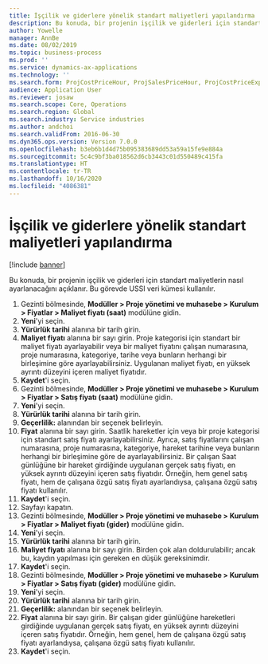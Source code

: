 ```yaml
---
title: İşçilik ve giderlere yönelik standart maliyetleri yapılandırma
description: Bu konuda, bir projenin işçilik ve giderleri için standart maliyetlerin nasıl ayarlanacağını açıklanır.
author: Yowelle
manager: AnnBe
ms.date: 08/02/2019
ms.topic: business-process
ms.prod: ''
ms.service: dynamics-ax-applications
ms.technology: ''
ms.search.form: ProjCostPriceHour, ProjSalesPriceHour, ProjCostPriceExpense, ProjSalesPriceCost
audience: Application User
ms.reviewer: josaw
ms.search.scope: Core, Operations
ms.search.region: Global
ms.search.industry: Service industries
ms.author: andchoi
ms.search.validFrom: 2016-06-30
ms.dyn365.ops.version: Version 7.0.0
ms.openlocfilehash: b3eb6b1d4d75b095383689dd53a59a15fe9e884a
ms.sourcegitcommit: 5c4c9bf3ba018562d6cb3443c01d550489c415fa
ms.translationtype: HT
ms.contentlocale: tr-TR
ms.lasthandoff: 10/16/2020
ms.locfileid: "4086381"
---
```

# <a name="configure-standard-costs-for-labor-and-expenses"></a>İşçilik ve giderlere yönelik standart maliyetleri yapılandırma

[!include [banner](../../includes/banner.md)]

Bu konuda, bir projenin işçilik ve giderleri için standart maliyetlerin nasıl ayarlanacağını açıklanır. Bu görevde USSI veri kümesi kullanılır.

1. Gezinti bölmesinde, **Modüller > Proje yönetimi ve muhasebe > Kurulum > Fiyatlar > Maliyet fiyatı (saat)** modülüne gidin.
2. **Yeni**'yi seçin.
3. **Yürürlük tarihi** alanına bir tarih girin.
4. **Maliyet fiyatı** alanına bir sayı girin. Proje kategorisi için standart bir maliyet fiyatı ayarlayabilir veya bir maliyet fiyatını çalışan numarasına, proje numarasına, kategoriye, tarihe veya bunların herhangi bir birleşimine göre ayarlayabilirsiniz. Uygulanan maliyet fiyatı, en yüksek ayrıntı düzeyini içeren maliyet fiyatıdır.  
5. **Kaydet**'i seçin.
6. Gezinti bölmesinde, **Modüller > Proje yönetimi ve muhasebe > Kurulum > Fiyatlar > Satış fiyatı (saat)** modülüne gidin.
7. **Yeni**'yi seçin.
8. **Yürürlük tarihi** alanına bir tarih girin.
9. **Geçerlilik:** alanından bir seçenek belirleyin.
10. **Fiyat** alanına bir sayı girin. Saatlik hareketler için veya bir proje kategorisi için standart satış fiyatı ayarlayabilirsiniz. Ayrıca, satış fiyatlarını çalışan numarasına, proje numarasına, kategoriye, hareket tarihine veya bunların herhangi bir birleşimine göre de ayarlayabilirsiniz. Bir çalışan Saat günlüğüne bir hareket girdiğinde uygulanan gerçek satış fiyatı, en yüksek ayrıntı düzeyini içeren satış fiyatıdır. Örneğin, hem genel satış fiyatı, hem de çalışana özgü satış fiyatı ayarlandıysa, çalışana özgü satış fiyatı kullanılır.  
11. **Kaydet**'i seçin.
12. Sayfayı kapatın.
13. Gezinti bölmesinde, **Modüller > Proje yönetimi ve muhasebe > Kurulum > Fiyatlar > Maliyet fiyatı (gider)** modülüne gidin.
14. **Yeni**'yi seçin.
15. **Yürürlük tarihi** alanına bir tarih girin.
16. **Maliyet fiyatı** alanına bir sayı girin. Birden çok alan doldurulabilir; ancak bu, kaydın yapılması için gereken en düşük gereksinimdir.  
17. **Kaydet**'i seçin.
18. Gezinti bölmesinde, **Modüller > Proje yönetimi ve muhasebe > Kurulum > Fiyatlar > Satış fiyatı (gider)** modülüne gidin.
19. **Yeni**'yi seçin.
20. **Yürürlük tarihi** alanına bir tarih girin.
21. **Geçerlilik:** alanından bir seçenek belirleyin.
22. **Fiyat** alanına bir sayı girin. Bir çalışan gider günlüğüne hareketleri girdiğinde uygulanan gerçek satış fiyatı, en yüksek ayrıntı düzeyini içeren satış fiyatıdır. Örneğin, hem genel, hem de çalışana özgü satış fiyatı ayarlandıysa, çalışana özgü satış fiyatı kullanılır.  
23. **Kaydet**'i seçin.

